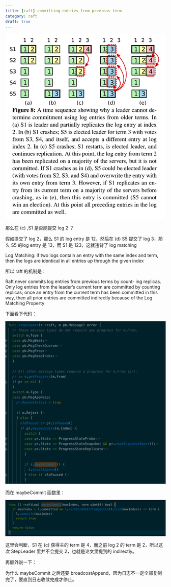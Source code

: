 ```yaml
---
title: [raft] committing entries from previous term
category: raft
draft: true
---
```



![](/asserts/raft1.png)

那么在 (c) ,S1 是否能提交 log 2 ？

假如提交了 log 2，那么 S1 的 log entry 是 12，然后在 (d) S5 提交了 log 3，那么 S5 的log entry 是 13，而 S1 是 123，这就违背了 log matching

Log Matching: if two logs contain an entry with the same index and term, then the logs are identical in all entries up through the given index

所以 raft 的机制是：

Raft never commits log entries from previous terms by count- ing replicas. Only log entries from the leader’s current term are committed by counting replicas; once an entry from the current term has been committed in this way, then all prior entries are committed indirectly because of the Log Matching Property

下面看下代码：

![](/asserts/raft2.png)


而在 maybeCommit 函数里：

![](/asserts/raft3.png)

这里会判断，S1 在 (c) 获得主的 term 是 4，而之前 log 2 的 term 是 2，所以这次 StepLeader 里并不会提交 2，也就是论文里提到的 indirectly。



再额外说一下：

为什么 maybeCommit 之后还要 broadcostAppend，因为日志不一定全部复制完了，要直到日志收敛完成才停止。
